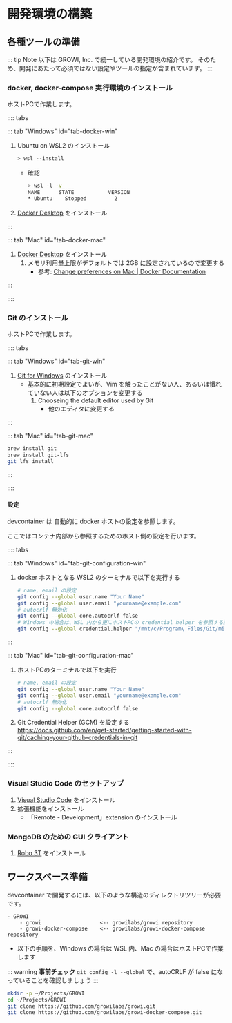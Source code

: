 # 開発環境の構築

## 各種ツールの準備

::: tip Note
以下は GROWI, Inc. で統一している開発環境の紹介です。
そのため、開発にあたって必須ではない設定やツールの指定が含まれています。
:::

### docker, docker-compose 実行環境のインストール

ホストPCで作業します。

:::: tabs

::: tab "Windows" id="tab-docker-win"

1. Ubuntu on WSL2 のインストール

    ```bash
    > wsl --install
    ```

    * 確認

        ```bash
        > wsl -l -v
        NAME      STATE           VERSION
        * Ubuntu    Stopped         2
        ```

1. [Docker Desktop](https://www.docker.com/products/docker-desktop) をインストール

:::

::: tab "Mac" id="tab-docker-mac"

1. [Docker Desktop](https://www.docker.com/products/docker-desktop) をインストール
    1. メモリ利用量上限がデフォルトでは 2GB に設定されているので変更する
        * 参考: [Change preferences on Mac | Docker Documentation](https://docs.docker.com/desktop/settings/mac/#resources)

:::

::::



### Git のインストール

ホストPCで作業します。

:::: tabs

::: tab "Windows" id="tab-git-win"

1. [Git for Windows](https://gitforwindows.org/) のインストール
    * 基本的に初期設定でよいが、Vim を触ったことがない人、あるいは慣れていない人は以下のオプションを変更する
        1. Chooseing the default editor used by Git
            * 他のエディタに変更する

:::

::: tab "Mac" id="tab-git-mac"

```bash
brew install git
brew install git-lfs
git lfs install
```

:::

::::

#### 設定

devcontainer は 自動的に docker ホストの設定を参照します。  

<!-- textlint-disable weseek/ja-no-redundant-expression -->
ここではコンテナ内部から参照するためのホスト側の設定を行います。
<!-- textlint-enable weseek/ja-no-redundant-expression -->

:::: tabs

::: tab "Windows" id="tab-git-configuration-win"

1. docker ホストとなる WSL2 のターミナルで以下を実行する

    ```bash
    # name, email の設定
    git config --global user.name "Your Name"
    git config --global user.email "yourname@example.com"
    # autocrlf 無効化
    git config --global core.autocrlf false
    # Windows の場合は、WSL 内から更にホストPCの credential helper を参照する設定を行う
    git config --global credential.helper "/mnt/c/Program\ Files/Git/mingw64/bin/git-credential-manager-core.exe"
    ```

:::

::: tab "Mac" id="tab-git-configuration-mac"

1. ホストPCのターミナルで以下を実行

    ```bash
    # name, email の設定
    git config --global user.name "Your Name"
    git config --global user.email "yourname@example.com"
    # autocrlf 無効化
    git config --global core.autocrlf false
    ```

1. Git Credential Helper (GCM) を設定する  
    <https://docs.github.com/en/get-started/getting-started-with-git/caching-your-github-credentials-in-git>

:::

::::



### Visual Studio Code のセットアップ

1. [Visual Studio Code](https://code.visualstudio.com/download) をインストール
2. 拡張機能をインストール
    * 「Remote - Development」extension のインストール



### MongoDB のための GUI クライアント

1. [Robo 3T](https://robomongo.org/download) をインストール




## ワークスペース準備

devcontainer で開発するには、以下のような構造のディレクトリツリーが必要です。

```
- GROWI
    - growi                   <-- growilabs/growi repository
    - growi-docker-compose    <-- growilabs/growi-docker-compose repository
```

* 以下の手順を、Windows の場合は WSL 内、Mac の場合はホストPCで作業します

::: warning
**事前チェック**
`git config -l --global` で、autoCRLF が false になっていることを確認しましょう
:::

```bash
mkdir -p ~/Projects/GROWI
cd ~/Projects/GROWI
git clone https://github.com/growilabs/growi.git
git clone https://github.com/growilabs/growi-docker-compose.git
```
